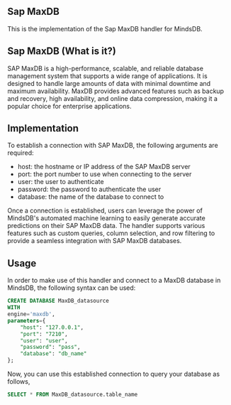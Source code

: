 ## Sap MaxDB
This is the implementation of the Sap MaxDB handler for MindsDB.

## Sap MaxDB (What is it?)
SAP MaxDB is a high-performance, scalable, and reliable database management system that supports a wide range of applications. It is designed to handle large amounts of data with minimal downtime and maximum availability. MaxDB provides advanced features such as backup and recovery, high availability, and online data compression, making it a popular choice for enterprise applications.

## Implementation
To establish a connection with SAP MaxDB, the following arguments are required:

* host: the hostname or IP address of the SAP MaxDB server
* port: the port number to use when connecting to the server
* user: the user to authenticate
* password: the password to authenticate the user
* database: the name of the database to connect to

Once a connection is established, users can leverage the power of MindsDB's automated machine learning to easily generate accurate predictions on their SAP MaxDB data. The handler supports various features such as custom queries, column selection, and row filtering to provide a seamless integration with SAP MaxDB databases.

## Usage
In order to make use of this handler and connect to a MaxDB database in MindsDB, the following syntax can be used:
```sql
CREATE DATABASE MaxDB_datasource
WITH
engine='maxdb',
parameters={
    "host": "127.0.0.1",
    "port": "7210",
    "user": "user",
    "password": "pass",
    "database": "db_name"
};
```
Now, you can use this established connection to query your database as follows,
```sql
SELECT * FROM MaxDB_datasource.table_name
```